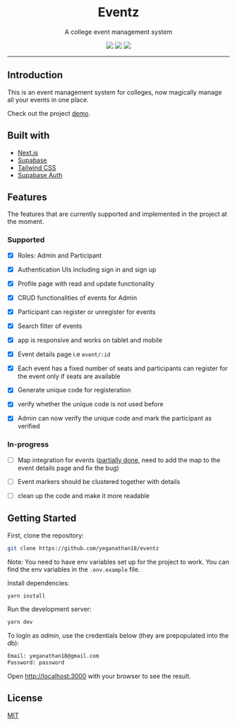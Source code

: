 <div align="center">

<h1 align="center"><b>Eventz</b></h1>
<p align="center">
  A college event management system
  </p>
  <img src="https://img.shields.io/badge/Supabase-3ECF8E?style=for-the-badge&logo=supabase&logoColor=white" />
  <img src="https://img.shields.io/badge/Next-black?style=for-the-badge&logo=next.js&logoColor=white" />
  <img src="https://img.shields.io/badge/tailwindcss-%2338B2AC.svg?style=for-the-badge&logo=tailwind-css&logoColor=white" />
</div>

---

## Introduction

This is an event management system for colleges, now magically manage all your events in one place.

Check out the project [demo](https://drive.google.com/drive/folders/11A8xXl6z22Q8nHaOSsushtc03nerV15X?usp=share_link).

## Built with 

- [Next.js](https://nextjs.org/)
- [Supabase](https://supabase.io/)
- [Tailwind CSS](https://tailwindcss.com/)
- [Supabase Auth](https://supabase.io/)

## Features

The features that are currently supported and implemented in the project at the moment.

### Supported

- [x] Roles: Admin and Participant
- [x] Authentication UIs including sign in and sign up
- [x] Profile page with read and update functionality
- [x] CRUD functionalities of events for Admin
- [x] Participant can register or unregister for events
- [x] Search filter of events
- [x] app is responsive and works on tablet and mobile
- [x] Event details page i.e `event/:id`
- [x] Each event has a fixed number of seats and participants can register for the event only if seats are available
- [x] Generate unique code for registeration
- [x] verify whether the unique code is not used before
- [x] Admin can now verify the unique code and mark the participant as verified


### In-progress

- [ ] Map integration for events ([partially done](./components/Map.tsx), need to add the map to the event details page and fix the bug)
- [ ] Event markers should be clustered together with details
- [ ] clean up the code and make it more readable


## Getting Started

First, clone the repository:

```bash
git clone https://github.com/yeganathan18/eventz
```

Note: You need to have env variables set up for the project to work. You can find the env variables in the `.env.example` file.

Install dependencies:

```bash
yarn install
```

Run the development server:
```bash
yarn dev
```

To login as *admin*, use the credentials below (they are prepopulated into the db):
```bash
Email: yeganathan18@gmail.com
Password: password
```

Open [http://localhost:3000](http://localhost:3000) with your browser to see the result.

## License

[MIT](./LICENSE)
